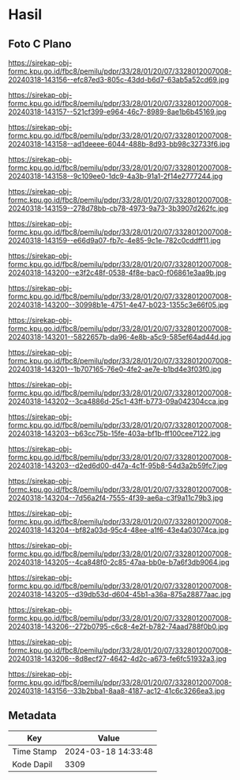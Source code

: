 # Hasil

## Foto C Plano

https://sirekap-obj-formc.kpu.go.id/fbc8/pemilu/pdpr/33/28/01/20/07/3328012007008-20240318-143156--efc87ed3-805c-43dd-b6d7-63ab5a52cd69.jpg

https://sirekap-obj-formc.kpu.go.id/fbc8/pemilu/pdpr/33/28/01/20/07/3328012007008-20240318-143157--521cf399-e964-46c7-8989-8ae1b6b45169.jpg

https://sirekap-obj-formc.kpu.go.id/fbc8/pemilu/pdpr/33/28/01/20/07/3328012007008-20240318-143158--ad1deeee-6044-488b-8d93-bb98c32733f6.jpg

https://sirekap-obj-formc.kpu.go.id/fbc8/pemilu/pdpr/33/28/01/20/07/3328012007008-20240318-143158--9c109ee0-1dc9-4a3b-91a1-2f14e2777244.jpg

https://sirekap-obj-formc.kpu.go.id/fbc8/pemilu/pdpr/33/28/01/20/07/3328012007008-20240318-143159--278d78bb-cb78-4973-9a73-3b3907d262fc.jpg

https://sirekap-obj-formc.kpu.go.id/fbc8/pemilu/pdpr/33/28/01/20/07/3328012007008-20240318-143159--e66d9a07-fb7c-4e85-9c1e-782c0cddff11.jpg

https://sirekap-obj-formc.kpu.go.id/fbc8/pemilu/pdpr/33/28/01/20/07/3328012007008-20240318-143200--e3f2c48f-0538-4f8e-bac0-f06861e3aa9b.jpg

https://sirekap-obj-formc.kpu.go.id/fbc8/pemilu/pdpr/33/28/01/20/07/3328012007008-20240318-143200--30998b1e-4751-4e47-b023-1355c3e66f05.jpg

https://sirekap-obj-formc.kpu.go.id/fbc8/pemilu/pdpr/33/28/01/20/07/3328012007008-20240318-143201--5822657b-da96-4e8b-a5c9-585ef64ad44d.jpg

https://sirekap-obj-formc.kpu.go.id/fbc8/pemilu/pdpr/33/28/01/20/07/3328012007008-20240318-143201--1b707165-76e0-4fe2-ae7e-b1bd4e3f03f0.jpg

https://sirekap-obj-formc.kpu.go.id/fbc8/pemilu/pdpr/33/28/01/20/07/3328012007008-20240318-143202--3ca4886d-25c1-43ff-b773-09a042304cca.jpg

https://sirekap-obj-formc.kpu.go.id/fbc8/pemilu/pdpr/33/28/01/20/07/3328012007008-20240318-143203--b63cc75b-15fe-403a-bf1b-ff100cee7122.jpg

https://sirekap-obj-formc.kpu.go.id/fbc8/pemilu/pdpr/33/28/01/20/07/3328012007008-20240318-143203--d2ed6d00-d47a-4c1f-95b8-54d3a2b59fc7.jpg

https://sirekap-obj-formc.kpu.go.id/fbc8/pemilu/pdpr/33/28/01/20/07/3328012007008-20240318-143204--7d56a2f4-7555-4f39-ae6a-c3f9a11c79b3.jpg

https://sirekap-obj-formc.kpu.go.id/fbc8/pemilu/pdpr/33/28/01/20/07/3328012007008-20240318-143204--bf82a03d-95c4-48ee-a1f6-43e4a03074ca.jpg

https://sirekap-obj-formc.kpu.go.id/fbc8/pemilu/pdpr/33/28/01/20/07/3328012007008-20240318-143205--4ca848f0-2c85-47aa-bb0e-b7a6f3db9064.jpg

https://sirekap-obj-formc.kpu.go.id/fbc8/pemilu/pdpr/33/28/01/20/07/3328012007008-20240318-143205--d39db53d-d604-45b1-a36a-875a28877aac.jpg

https://sirekap-obj-formc.kpu.go.id/fbc8/pemilu/pdpr/33/28/01/20/07/3328012007008-20240318-143206--272b0795-c6c8-4e2f-b782-74aad788f0b0.jpg

https://sirekap-obj-formc.kpu.go.id/fbc8/pemilu/pdpr/33/28/01/20/07/3328012007008-20240318-143206--8d8ecf27-4642-4d2c-a673-fe6fc51932a3.jpg

https://sirekap-obj-formc.kpu.go.id/fbc8/pemilu/pdpr/33/28/01/20/07/3328012007008-20240318-143156--33b2bba1-8aa8-4187-ac12-41c6c3266ea3.jpg


## Metadata

| Key        | Value               |
| ---------- | ------------------- |
| Time Stamp | 2024-03-18 14:33:48 |
| Kode Dapil | 3309                |



